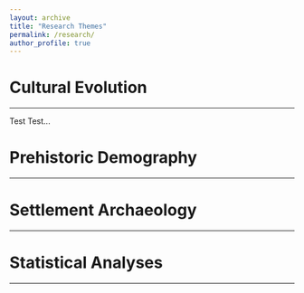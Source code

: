 ```yaml
---
layout: archive
title: "Research Themes"
permalink: /research/
author_profile: true
---
```


# Cultural Evolution
---
Test Test...

# Prehistoric Demography
---

# Settlement Archaeology
---

# Statistical Analyses
---












